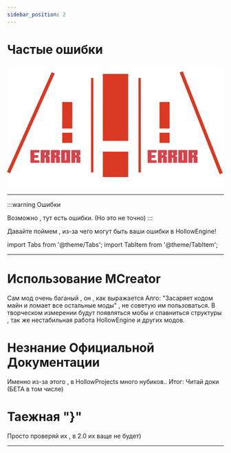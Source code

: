```yaml
---
sidebar_position: 2
---
```


# Частые ошибки

![error0001.webp](..%2F..%2Fstatic%2Fimg%2Ferror0001.webp "картинка в поиске..")

---

:::warning Ошибки

Возможно , тут есть ошибки.
(Но это не точно)
:::

Давайте поймем , из-за чего могут быть ваши ошибки в HollowEngine!

import Tabs from '@theme/Tabs';
import TabItem from '@theme/TabItem';

---

# Использование MCreator
<Tabs>
  <TabItem value="npc" label="MCreator" default>
    Сам мод очень баганый , он , как выражается Алго: "Засаряет кодом майн и ломает все остальные моды" , не советую им пользоваться.
  </TabItem>
  <TabItem value="anpc" label="Его ошибки">
    В творческом измерении будут появляться мобы и спавниться структуры , так же нестабильная работа HollowEngine и других модов.
  </TabItem>
</Tabs>

# Незнание Официальной Документации

Именно из-за этого , в HollowProjects много нубиков..
Итог: Читай доки (БЕТА в том числе)

# Таежная "}"

Просто проверяй их , в 2.0 их ваще не будет)

---